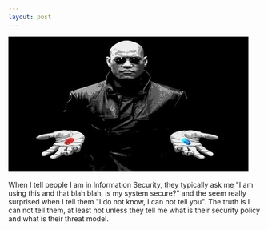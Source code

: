 ```yaml
---
layout: post
---
```

<img src="images/morphresize.jpg" class="fit image">

<p>
When I tell people I am in Information Security, they typically ask me "I am using this and that blah blah, is my system secure?" and the seem really surprised when I tell them "I do not know, I can not tell you". The truth is I can not tell them, at least not unless they tell me what is their security policy and what is their threat model.
</p>
